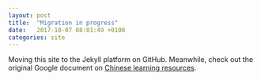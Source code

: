 ```yaml
---
layout: post
title:  "Migration in progress"
date:   2017-10-07 08:01:49 +0100
categories: site
---
```

Moving this site to the Jekyll platform on GitHub. Meanwhile, check out the original Google document on [Chinese learning resources](https://docs.google.com/document/d/1Ft4Zen3s6MCh2s169-6L0qTSp96a3yuuBTDXEHvbdWg/edit#heading=h.f5szqkogvuks).
